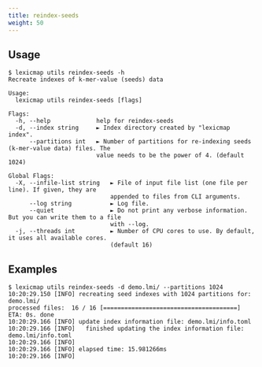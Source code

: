 ```yaml
---
title: reindex-seeds
weight: 50
---
```


## Usage

```plain
$ lexicmap utils reindex-seeds -h
Recreate indexes of k-mer-value (seeds) data

Usage:
  lexicmap utils reindex-seeds [flags]

Flags:
  -h, --help             help for reindex-seeds
  -d, --index string     ► Index directory created by "lexicmap index".
      --partitions int   ► Number of partitions for re-indexing seeds (k-mer-value data) files. The
                         value needs to be the power of 4. (default 1024)

Global Flags:
  -X, --infile-list string   ► File of input file list (one file per line). If given, they are
                             appended to files from CLI arguments.
      --log string           ► Log file.
      --quiet                ► Do not print any verbose information. But you can write them to a file
                             with --log.
  -j, --threads int          ► Number of CPU cores to use. By default, it uses all available cores.
                             (default 16)
```

## Examples


    $ lexicmap utils reindex-seeds -d demo.lmi/ --partitions 1024
    10:20:29.150 [INFO] recreating seed indexes with 1024 partitions for: demo.lmi/
    processed files:  16 / 16 [======================================] ETA: 0s. done
    10:20:29.166 [INFO] update index information file: demo.lmi/info.toml
    10:20:29.166 [INFO]   finished updating the index information file: demo.lmi/info.toml
    10:20:29.166 [INFO]
    10:20:29.166 [INFO] elapsed time: 15.981266ms
    10:20:29.166 [INFO]

